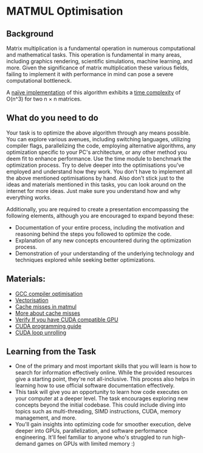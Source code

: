 # MATMUL Optimisation
## Background
Matrix multiplication is a fundamental operation in numerous computational and mathematical tasks. This operation is fundamental in many areas, including graphics rendering, scientific simulations, machine learning, and more. Given the significance of matrix multiplication these various fields, failing to implement it with performance in mind can pose a severe computational bottleneck.

A [naïve implementation](https://linear.subwiki.org/wiki/Naive_matrix_multiplication#:~:text=to%20the%20matrices-,Definition,the%20product%20of%20the%20matrices.) of this algorithm exhibits a [time complexity](https://www.freecodecamp.org/news/big-o-notation-why-it-matters-and-why-it-doesnt-1674cfa8a23c/) of O(n^3) for two n × n matrices. 


## What do you need to do

Your task is to optimize the above algorithm through any means possible. You can explore various avenues, including switching languages, utilizing compiler flags, parallelizing the code, employing alternative algorithms, any optimization specific to your PC's architecture, or any other method you deem fit to enhance performance. Use the time module to benchmark the optimization process. Try to delve deeper into the optimisations you've employed and understand how they work. You don't have to implement all the above mentioned optimisations by hand. Also don't stick just to the ideas and materials mentioned in this tasks, you can look around on the internet for more ideas. Just make sure you understand how and why everything works.

Additionally, you are required to create a presentation encompassing the following elements, although you are encouraged to expand beyond these:

-   Documentation of your entire process, including the motivation and reasoning behind the steps you followed to optimize the code.
-   Explanation of any new concepts encountered during the optimization process.
-   Demonstration of your understanding of the underlying technology and techniques explored while seeking better optimizations.

## Materials:

- [GCC compiler optimisation](https://gcc.gnu.org/onlinedocs/gcc/Optimize-Options.html)
- [Vectorisation](https://chryswoods.com/vector_c++/part1.html)
- [Cache misses in matmul](https://www.youtube.com/watch?v=5Xc_CzpgSFk)
- [More about cache misses](https://dev.to/frosnerd/hit-me-baby-one-more-time---what-are-cache-hits-and-why-should-you-care-4500)
- [Verify If you have CUDA compatible GPU](https://docs.nvidia.com/cuda/cuda-installation-guide-microsoft-windows/index.html#verify-you-have-cuda-enabled-system)
- [CUDA programming guide](https://docs.nvidia.com/cuda/cuda-c-programming-guide/index.html)
- [CUDA loop unrolling](https://www.nvidia.com/docs/IO/116711/sc11-unrolling-parallel-loops.pdf)

## Learning from the Task

-   One of the primary and most important skills that you will learn is how to search for information effectively online. While the provided resources give a starting point, they're not all-inclusive. This process also helps in learning how to use official software documentation effectively.
- This task will give you an opportunity to learn how code executes on your computer at a deeper level. The task encourages exploring new concepts beyond the initial codebase. This could include diving into topics such as multi-threading, SIMD instructions, CUDA, memory management, and more.
-   You'll gain insights into optimizing code for smoother execution, delve deeper into GPUs, parallelization, and software performance engineering. It'll feel familiar to anyone who's struggled to run high-demand games on GPUs with limited memory :)
